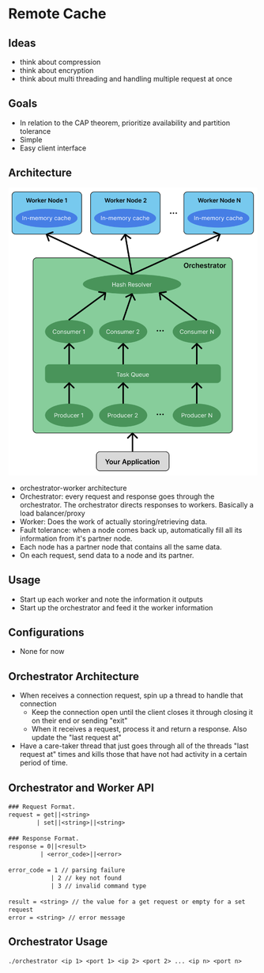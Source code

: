 # Remote Cache

## Ideas

-   think about compression
-   think about encryption
-   think about multi threading and handling multiple request at once

## Goals

-   In relation to the CAP theorem, prioritize availability and partition tolerance
-   Simple
-   Easy client interface

## Architecture

![Architecture](architecture.png)

-   orchestrator-worker architecture
-   Orchestrator: every request and response goes through the orchestrator. The orchestrator directs responses to workers. Basically a load balancer/proxy
-   Worker: Does the work of actually storing/retrieving data.
-   Fault tolerance: when a node comes back up, automatically fill all its information from it's partner node.
-   Each node has a partner node that contains all the same data.
-   On each request, send data to a node and its partner.

## Usage

-   Start up each worker and note the information it outputs
-   Start up the orchestrator and feed it the worker information

## Configurations

-   None for now

## Orchestrator Architecture

-   When receives a connection request, spin up a thread to handle that connection
    -   Keep the connection open until the client closes it through closing it on their end or sending "exit"
    -   When it receives a request, process it and return a response. Also update the "last request at"
-   Have a care-taker thread that just goes through all of the threads "last request at" times and kills those that have not had activity in a certain period of time.

## Orchestrator and Worker API

```
### Request Format.
request = get||<string>
        | set||<string>||<string>

### Response Format.
response = 0||<result>
         | <error_code>||<error>

error_code = 1 // parsing failure
            | 2 // key not found
            | 3 // invalid command type

result = <string> // the value for a get request or empty for a set request
error = <string> // error message
```

## Orchestrator Usage

```
./orchestrator <ip 1> <port 1> <ip 2> <port 2> ... <ip n> <port n>
```
